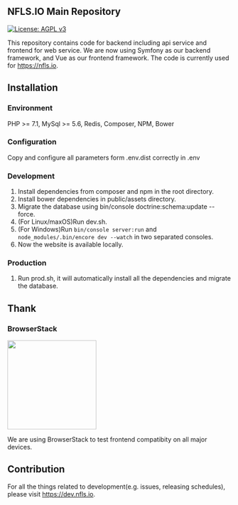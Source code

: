 ## NFLS.IO Main Repository
[![License: AGPL v3](https://img.shields.io/badge/License-AGPL%20v3-blue.svg)](https://www.gnu.org/licenses/agpl-3.0)

This repository contains code for backend including api service and frontend for web service. 
We are now using Symfony as our backend framework, and Vue as our frontend framework.
The code is currently used for https://nfls.io.

## Installation
### Environment
PHP >= 7.1, MySql >= 5.6, Redis, Composer, NPM, Bower
### Configuration
Copy and configure all parameters form .env.dist correctly in .env
### Development
1. Install dependencies from composer and npm in the root directory.
2. Install bower dependencies in public/assets directory. 
3. Migrate the database using bin/console doctrine:schema:update --force.
4. (For Linux/maxOS)Run dev.sh. 
5. (For Windows)Run ```bin/console server:run``` and ```node_modules/.bin/encore dev --watch```
 in two separated consoles.
6. Now the website is available locally.
### Production
1. Run prod.sh, it will automatically install all the dependencies and migrate the database.

## Thank
### BrowserStack
<a href="https://browserstack.com"><img src="https://bstacksupport.zendesk.com/attachments/token/Ygvb0OdLftxe7bMxq5JHzEhQh/?name=browserstack-logo-600x315.png" width="200"/></a>

We are using BrowserStack to test frontend compatibity on all major devices.

## Contribution
For all the things related to development(e.g. issues, releasing schedules), please visit https://dev.nfls.io.
